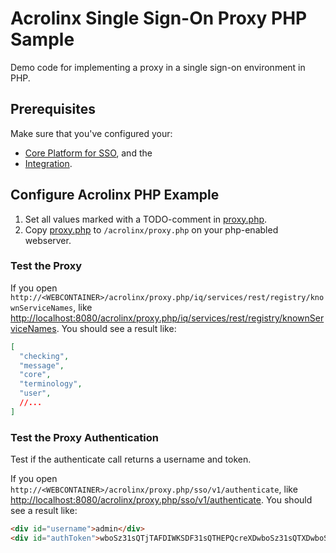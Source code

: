 # Acrolinx Single Sign-On Proxy PHP Sample

Demo code for implementing a proxy in a single sign-on environment in PHP.

## Prerequisites

Make sure that you've configured your:

* [Core Platform for SSO](/README.md#configure-the-acrolinx-server), and the
* [Integration](/README.md#acrolinx-proxy-sample#configure-the-integration).

## Configure Acrolinx PHP Example

1. Set all values marked with a TODO-comment in [proxy.php](proxy.php).
2. Copy [proxy.php](proxy.php) to `/acrolinx/proxy.php` on your php-enabled webserver.

### Test the Proxy

If you open `http://<WEBCONTAINER>/acrolinx/proxy.php/iq/services/rest/registry/knownServiceNames`, like [http://localhost:8080/acrolinx/proxy.php/iq/services/rest/registry/knownServiceNames](http://localhost:8080/acrolinx/proxy.php/iq/services/rest/registry/knownServiceNames).
You should see a result like:

```json
[
  "checking",
  "message",
  "core",
  "terminology",
  "user",
  //...
]
```

### Test the Proxy Authentication

Test if the authenticate call returns a username and token.

If you open `http://<WEBCONTAINER>/acrolinx/proxy.php/sso/v1/authenticate`, like [http://localhost:8080/acrolinx/proxy.php/sso/v1/authenticate](http://localhost:8080/acrolinx/proxy.php/sso/v1/authenticate).
You should see a result like:

```html
<div id="username">admin</div>
<div id="authToken">wboSz31sQTjTAFDIWKSDF31sQTHEPQcreXDwboSz31sQTXDwboSz31sQQcreXDwboSz31sp4vnHEPQcreXD==</div>
```